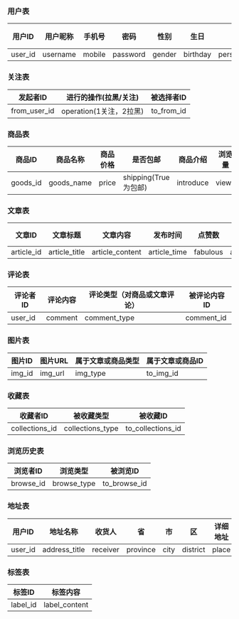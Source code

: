 ### 用户表

| 用户ID  | 用户昵称 | 手机号 |   密码   |  性别  |   生日   |        个签        |  地址   | 粉丝数 | 关注数 |
| :-----: | :------: | :----: | :------: | :----: | :------: | :----------------: | :-----: | :----: | :----: |
| user_id | username | mobile | password | gender | birthday | personal_signature | address |  fans  | follow |

### 关注表

|   发起者ID   |  进行的操作(拉黑/关注)  | 被选择者ID |
| :----------: | :---------------------: | :--------: |
| from_user_id | operation(1关注，2拉黑) | to_from_id |

### 商品表

| 商品ID   | 商品名称   | 商品价格 | 是否包邮             | 商品介绍  | 浏览量 | 收藏数            | 是否售出         | 发布时间   | 发布者ID |
| -------- | ---------- | -------- | -------------------- | --------- | ------ | ----------------- | ---------------- | ---------- | -------- |
| goods_id | goods_name | price    | shipping(True为包邮) | introduce | views  | goods_collections | sold(True为已售) | goods_time | user_id  |

### 文章表

| 文章ID     | 文章标题      | 文章内容        | 发布时间     | 点赞数   | 收藏数              | 发布者ID |
| ---------- | ------------- | --------------- | ------------ | -------- | ------------------- | -------- |
| article_id | article_title | article_content | article_time | fabulous | article_collections | user_id  |

### 评论表

| 评论者ID | 评论内容 | 评论类型（对商品或文章评论） | 被评论内容ID |
| -------- | -------- | ---------------------------- | ------------ |
| user_id  | comment  | comment_type                 | comment_id   |

### 图片表

| 图片ID | 图片URL | 属于文章或商品类型 | 属于文章或商品ID |
| ------ | ------- | ------------------ | ---------------- |
| img_id | img_url | img_type           | to_img_id        |

### 收藏表

| 收藏者ID       | 被收藏类型       | 被收藏ID          |
| -------------- | ---------------- | ----------------- |
| collections_id | collections_type | to_collections_id |

### 浏览历史表

| 浏览者ID  | 浏览类型    | 被浏览ID     |
| --------- | ----------- | ------------ |
| browse_id | browse_type | to_browse_id |

### 地址表

| 用户ID  | 地址名称      | 收货人   | 省       | 市   | 区       | 详细地址 | 手机   | 逻辑删除   |
| ------- | ------------- | -------- | -------- | ---- | -------- | -------- | ------ | ---------- |
| user_id | address_title | receiver | province | city | district | place    | mobile | is_deleted |

### 标签表

| 标签ID   | 标签内容      |
| -------- | ------------- |
| label_id | label_content |


